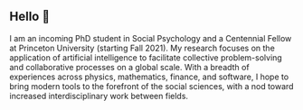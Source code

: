 ## Hello :wave:

I am an incoming PhD student in Social Psychology and a Centennial Fellow at Princeton University (starting Fall 2021). My research focuses on the application of artificial intelligence to facilitate collective problem-solving and collaborative processes on a global scale. With a breadth of experiences across physics, mathematics, finance, and software, I hope to bring modern tools to the forefront of the social sciences, with a nod toward increased interdisciplinary work between fields.
